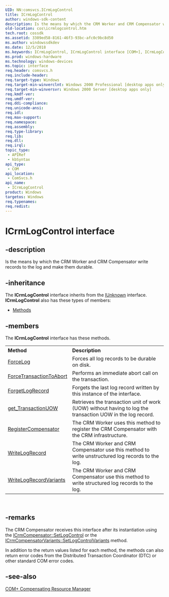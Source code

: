 ```yaml
---
UID: NN:comsvcs.ICrmLogControl
title: ICrmLogControl
author: windows-sdk-content
description: Is the means by which the CRM Worker and CRM Compensator write records to the log and make them durable.
old-location: cos\icrmlogcontrol.htm
tech.root: cossdk
ms.assetid: 3309ed58-8161-46f3-93bc-afc0c9bc8d50
ms.author: windowssdkdev
ms.date: 12/5/2018
ms.keywords: ICrmLogControl, ICrmLogControl interface [COM+], ICrmLogControl interface [COM+],described, _dtc_ICrmLogControl_Interface, comsvcs/ICrmLogControl, cos.icrmlogcontrol
ms.prod: windows-hardware
ms.technology: windows-devices
ms.topic: interface
req.header: comsvcs.h
req.include-header: 
req.target-type: Windows
req.target-min-winverclnt: Windows 2000 Professional [desktop apps only]
req.target-min-winversvr: Windows 2000 Server [desktop apps only]
req.kmdf-ver: 
req.umdf-ver: 
req.ddi-compliance: 
req.unicode-ansi: 
req.idl: 
req.max-support: 
req.namespace: 
req.assembly: 
req.type-library: 
req.lib: 
req.dll: 
req.irql: 
topic_type:
 - APIRef
 - kbSyntax
api_type:
 - COM
api_location:
 - ComSvcs.h
api_name:
 - ICrmLogControl
product: Windows
targetos: Windows
req.typenames: 
req.redist: 
---
```


# ICrmLogControl interface


## -description


Is the means by which the CRM Worker and CRM Compensator write records to the log and make them durable.


## -inheritance

The <b xmlns:loc="http://microsoft.com/wdcml/l10n">ICrmLogControl</b> interface inherits from the <a href="https://msdn.microsoft.com/en-us/library/ms680509(v=VS.85).aspx">IUnknown</a> interface. <b>ICrmLogControl</b> also has these types of members:
<ul>
<li><a href="https://msdn.microsoft.com/en-us/library/ms684591(v=VS.85).aspx">Methods</a></li>
</ul>

## -members

The <b>ICrmLogControl</b> interface has these methods.
<table class="members" id="memberListMethods">
<tr>
<th align="left" width="37%">Method</th>
<th align="left" width="63%">Description</th>
</tr>
<tr data="declared;">
<td align="left" width="37%">
<a href="https://msdn.microsoft.com/en-us/library/ms681306(v=VS.85).aspx">ForceLog</a>
</td>
<td align="left" width="63%">
Forces all log records to be durable on disk.

</td>
</tr>
<tr data="declared;">
<td align="left" width="37%">
<a href="https://msdn.microsoft.com/en-us/library/ms681714(v=VS.85).aspx">ForceTransactionToAbort</a>
</td>
<td align="left" width="63%">
Performs an immediate abort call on the transaction.

</td>
</tr>
<tr data="declared;">
<td align="left" width="37%">
<a href="https://msdn.microsoft.com/en-us/library/ms686114(v=VS.85).aspx">ForgetLogRecord</a>
</td>
<td align="left" width="63%">
Forgets the last log record written by this instance of the interface.

</td>
</tr>
<tr data="declared;">
<td align="left" width="37%">
<a href="https://msdn.microsoft.com/en-us/library/ms679831(v=VS.85).aspx">get_TransactionUOW</a>
</td>
<td align="left" width="63%">
Retrieves the transaction unit of work (UOW) without having to log the transaction UOW in the log record.

</td>
</tr>
<tr data="declared;">
<td align="left" width="37%">
<a href="https://msdn.microsoft.com/en-us/library/ms688384(v=VS.85).aspx">RegisterCompensator</a>
</td>
<td align="left" width="63%">
The CRM Worker uses this method to register the CRM Compensator with the CRM infrastructure.

</td>
</tr>
<tr data="declared;">
<td align="left" width="37%">
<a href="https://msdn.microsoft.com/en-us/library/ms686002(v=VS.85).aspx">WriteLogRecord</a>
</td>
<td align="left" width="63%">
The CRM Worker and CRM Compensator use this method to write unstructured log records to the log.

</td>
</tr>
<tr data="declared;">
<td align="left" width="37%">
<a href="https://msdn.microsoft.com/en-us/library/ms687711(v=VS.85).aspx">WriteLogRecordVariants</a>
</td>
<td align="left" width="63%">
The CRM Worker and CRM Compensator use this method to write structured log records to the log.

</td>
</tr>
</table> 


## -remarks



The CRM Compensator receives this interface after its instantiation using the <a href="https://msdn.microsoft.com/en-us/library/ms685163(v=VS.85).aspx">ICrmCompensator::SetLogControl</a> or the <a href="https://msdn.microsoft.com/en-us/library/ms681730(v=VS.85).aspx">ICrmCompensatorVariants::SetLogControlVariants</a> method.

In addition to the return values listed for each method, the methods can also return error codes from the Distributed Transaction Coordinator (DTC) or other standard COM error codes.




## -see-also




<a href="https://msdn.microsoft.com/en-us/library/ms680326(v=VS.85).aspx">COM+ Compensating Resource Manager</a>
 

 

